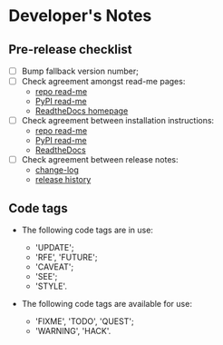 # Developer's Notes

## Pre-release checklist

- [ ] Bump fallback version number;
- [ ] Check agreement amongst read-me pages:
    - [repo read-me](README.md)
    - [PyPI read-me](README.rst)
    - [ReadtheDocs homepage](docs/source/index.rst)
- [ ] Check agreement between installation instructions:
    - [repo read-me](README.md#Installation)
    - [PyPI read-me](README.rst#Installation)
    - [ReadtheDocs](docs/source/installation.rst)
- [ ] Check agreement between release notes:
    - [change-log](CHANGELOG.md)
    - [release history](docs/source/releases.rst)


## Code tags

- The following code tags are in use:
    - 'UPDATE';
    - 'RFE', 'FUTURE';
    - 'CAVEAT';
    - 'SEE';
    - 'STYLE'.

- The following code tags are available for use:
    - 'FIXME', 'TODO', 'QUEST';
    - 'WARNING', 'HACK'.

